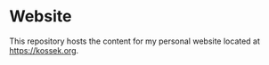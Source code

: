 # Website
 
This repository hosts the content for my personal website located at <https://kossek.org>.
